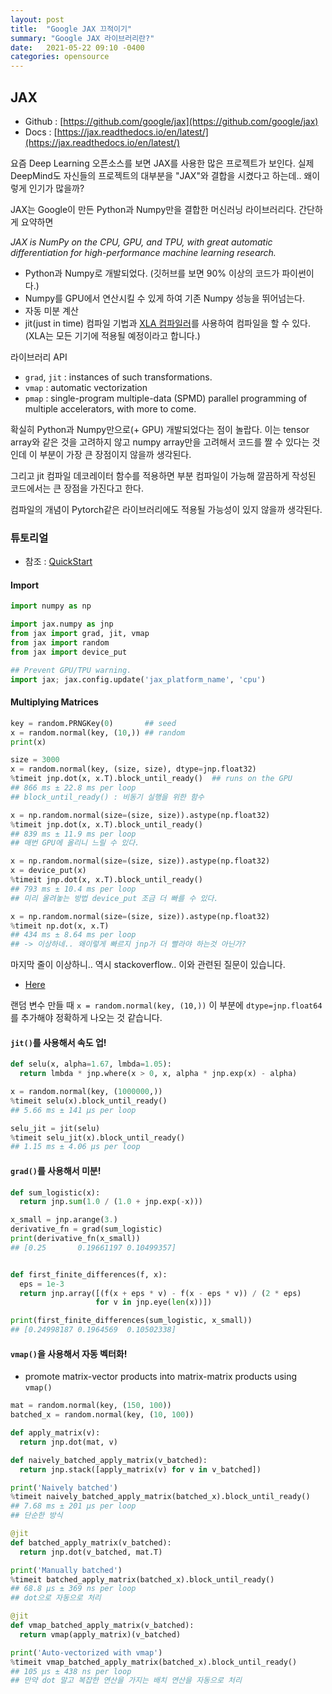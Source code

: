```yaml
---
layout: post
title:  "Google JAX 끄적이기"
summary: "Google JAX 라이브러리란?"
date:   2021-05-22 09:10 -0400
categories: opensource
---
```


## JAX

- Github : [https://github.com/google/jax](https://github.com/google/jax)
- Docs : [https://jax.readthedocs.io/en/latest/](https://jax.readthedocs.io/en/latest/)

요즘 Deep Learning 오픈소스를 보면 JAX를 사용한 많은 프로젝트가 보인다. 실제 DeepMind도 자신들의 프로젝트의 대부분을 "JAX"와 결합을 시켰다고 하는데.. 왜이렇게 인기가 많을까?

JAX는 Google이 만든 Python과 Numpy만을 결합한 머신러닝 라이브러리다. 간단하게 요약하면

*JAX is NumPy on the CPU, GPU, and TPU, with great automatic differentiation for high-performance machine learning research.*

- Python과 Numpy로 개발되었다. (깃허브를 보면 90% 이상의 코드가 파이썬이다.)
- Numpy를 GPU에서 연산시킬 수 있게 하여 기존 Numpy 성능을 뛰어넘는다.
- 자동 미분 계산
- jit(just in time) 컴파일 기법과 [XLA 컴파일러](https://developers-kr.googleblog.com/2017/03/xla-tensorflow-compiled.html)를 사용하여 컴파일을 할 수 있다. (XLA는 모든 기기에 적용될 예정이라고 합니다.)

라이브러리 API

- `grad`, `jit` : instances of such transformations.
- `vmap` : automatic vectorization
- `pmap` : single-program multiple-data (SPMD) parallel programming of multiple accelerators, with more to come.

확실히 Python과 Numpy만으로(+ GPU) 개발되었다는 점이 놀랍다. 이는 tensor array와 같은 것을 고려하지 않고 numpy array만을 고려해서 코드를 짤 수 있다는 것인데 이 부분이 가장 큰 장점이지 않을까 생각된다.

그리고 jit 컴파일 데코레이터 함수를 적용하면 부분 컴파일이 가능해 깔끔하게 작성된 코드에서는 큰 장점을 가진다고 한다.

컴파일의 개념이 Pytorch같은 라이브러리에도 적용될 가능성이 있지 않을까 생각된다.

### 튜토리얼

- 참조 : [QuickStart](https://jax.readthedocs.io/en/latest/notebooks/quickstart.html)

#### Import

```python
import numpy as np

import jax.numpy as jnp
from jax import grad, jit, vmap
from jax import random
from jax import device_put

## Prevent GPU/TPU warning.
import jax; jax.config.update('jax_platform_name', 'cpu')
```

#### Multiplying Matrices

```python
key = random.PRNGKey(0)       ## seed
x = random.normal(key, (10,)) ## random
print(x)        

size = 3000
x = random.normal(key, (size, size), dtype=jnp.float32)
%timeit jnp.dot(x, x.T).block_until_ready()  ## runs on the GPU
## 866 ms ± 22.8 ms per loop
## block_until_ready() : 비동기 실행을 위한 함수

x = np.random.normal(size=(size, size)).astype(np.float32)
%timeit jnp.dot(x, x.T).block_until_ready()
## 839 ms ± 11.9 ms per loop
## 매번 GPU에 올리니 느릴 수 있다.

x = np.random.normal(size=(size, size)).astype(np.float32)
x = device_put(x)
%timeit jnp.dot(x, x.T).block_until_ready()
## 793 ms ± 10.4 ms per loop
## 미리 올려놓는 방법 device_put 조금 더 빠를 수 있다.

x = np.random.normal(size=(size, size)).astype(np.float32)
%timeit np.dot(x, x.T)
## 434 ms ± 8.64 ms per loop
## -> 이상하네.. 왜이렇게 빠르지 jnp가 더 빨라야 하는것 아닌가?
```

마지막 줄이 이상하니.. 역시 stackoverflow.. 이와 관련된 질문이 있습니다.

- [Here](https://stackoverflow.com/questions/63672151/why-does-jax-numpy-dot-run-slower-than-numpy-dot-on-cpu)

랜덤 변수 만들 때 `x = random.normal(key, (10,))` 이 부분에 `dtype=jnp.float64`를 추가해야 정확하게 나오는 것 같습니다.


#### `jit()`를 사용해서 속도 업!

```python
def selu(x, alpha=1.67, lmbda=1.05):
  return lmbda * jnp.where(x > 0, x, alpha * jnp.exp(x) - alpha)

x = random.normal(key, (1000000,))
%timeit selu(x).block_until_ready()
## 5.66 ms ± 141 µs per loop

selu_jit = jit(selu)
%timeit selu_jit(x).block_until_ready()
## 1.15 ms ± 4.06 µs per loop
```

#### `grad()`를 사용해서 미분!

```python
def sum_logistic(x):
  return jnp.sum(1.0 / (1.0 + jnp.exp(-x)))

x_small = jnp.arange(3.)
derivative_fn = grad(sum_logistic)
print(derivative_fn(x_small))
## [0.25       0.19661197 0.10499357]


def first_finite_differences(f, x):
  eps = 1e-3
  return jnp.array([(f(x + eps * v) - f(x - eps * v)) / (2 * eps)
                   for v in jnp.eye(len(x))])

print(first_finite_differences(sum_logistic, x_small))
## [0.24998187 0.1964569  0.10502338]
```

#### `vmap()`을 사용해서 자동 벡터화!

- promote matrix-vector products into matrix-matrix products using `vmap()`

```python
mat = random.normal(key, (150, 100))
batched_x = random.normal(key, (10, 100))

def apply_matrix(v):
  return jnp.dot(mat, v)

def naively_batched_apply_matrix(v_batched):
  return jnp.stack([apply_matrix(v) for v in v_batched])

print('Naively batched')
%timeit naively_batched_apply_matrix(batched_x).block_until_ready()
## 7.68 ms ± 201 µs per loop
## 단순한 방식

@jit
def batched_apply_matrix(v_batched):
  return jnp.dot(v_batched, mat.T)

print('Manually batched')
%timeit batched_apply_matrix(batched_x).block_until_ready()
## 68.8 µs ± 369 ns per loop
## dot으로 자동으로 처리

@jit
def vmap_batched_apply_matrix(v_batched):
  return vmap(apply_matrix)(v_batched)

print('Auto-vectorized with vmap')
%timeit vmap_batched_apply_matrix(batched_x).block_until_ready()
## 105 µs ± 438 ns per loop
## 만약 dot 말고 복잡한 연산을 가지는 배치 연산을 자동으로 처리
```
